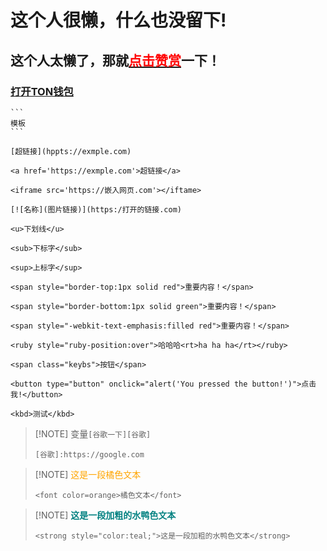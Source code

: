 # 这个人很懒，什么也没留下!

## 这个人太懒了，那就<a href="https://t.me/souhubbot?start=zanshang"><kbd><font color=red>点击赞赏</font></kbd></a>一下！

### <a href="ton://transfer/EQDjlt7XOzerCWJL0fi_CopluGiJjkQghYS2oVpYPgFE3noM?text=%E8%B5%9E%E8%B5%8F%E5%8F%AC%E5%94%A4%E5%B8%88"><span class="keybs">打开TON钱包</span></a>

````
```
模板
```
````

```
[超链接](hppts://exmple.com)
```

```
<a href='https://exmple.com'>超链接</a>
```

```
<iframe src='https://嵌入网页.com'></iftame>
```

```
[![名称](图片链接)](https:/打开的链接.com)
```

```
<u>下划线</u>
```

```
<sub>下标字</sub>
```

```
<sup>上标字</sup>
```

```
<span style="border-top:1px solid red">重要内容！</span>

```

```
<span style="border-bottom:1px solid green">重要内容！</span>

```

```
<span style="-webkit-text-emphasis:filled red">重要内容！</span>

```

```
<ruby style="ruby-position:over">哈哈哈<rt>ha ha ha</rt></ruby>

```

```
<span class="keybs">按钮</span>
```

```
<button type="button" onclick="alert('You pressed the button!')">点击我!</button>
```

```
<kbd>测试</kbd>
```


> [!NOTE] 变量`[谷歌一下][谷歌]`
> ```
> [谷歌]:https://google.com
> ```

> [!NOTE] <font color=orange>这是一段橘色文本</font>
> ```
> <font color=orange>橘色文本</font>
> ```

> [!NOTE] <strong style="color:teal;">这是一段加粗的水鸭色文本</strong>
> ```
> <strong style="color:teal;">这是一段加粗的水鸭色文本</strong>
> ```



